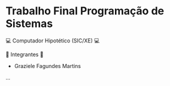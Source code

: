 # Trabalho Final Programação de Sistemas

💻 Computador Hipotético (SIC/XE) 💻

👥 Integrantes 👥

- Graziele Fagundes Martins

...
